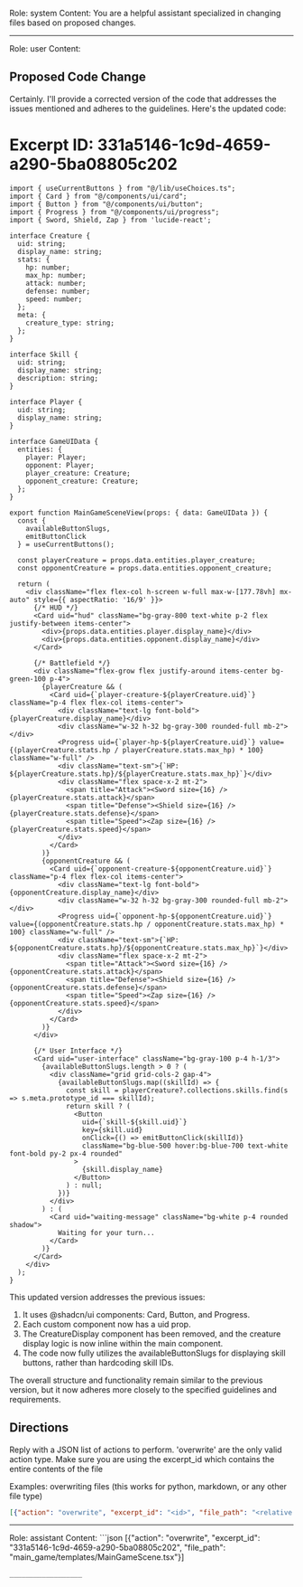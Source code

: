 Role: system
Content: You are a helpful assistant specialized in changing files based on proposed changes.
__________________
Role: user
Content: 
## Proposed Code Change
Certainly. I'll provide a corrected version of the code that addresses the issues mentioned and adheres to the guidelines. Here's the updated code:

# Excerpt ID: 331a5146-1c9d-4659-a290-5ba08805c202
```tsx main_game/templates/MainGameScene.tsx
import { useCurrentButtons } from "@/lib/useChoices.ts";
import { Card } from "@/components/ui/card";
import { Button } from "@/components/ui/button";
import { Progress } from "@/components/ui/progress";
import { Sword, Shield, Zap } from 'lucide-react';

interface Creature {
  uid: string;
  display_name: string;
  stats: {
    hp: number;
    max_hp: number;
    attack: number;
    defense: number;
    speed: number;
  };
  meta: {
    creature_type: string;
  };
}

interface Skill {
  uid: string;
  display_name: string;
  description: string;
}

interface Player {
  uid: string;
  display_name: string;
}

interface GameUIData {
  entities: {
    player: Player;
    opponent: Player;
    player_creature: Creature;
    opponent_creature: Creature;
  };
}

export function MainGameSceneView(props: { data: GameUIData }) {
  const {
    availableButtonSlugs,
    emitButtonClick
  } = useCurrentButtons();

  const playerCreature = props.data.entities.player_creature;
  const opponentCreature = props.data.entities.opponent_creature;

  return (
    <div className="flex flex-col h-screen w-full max-w-[177.78vh] mx-auto" style={{ aspectRatio: '16/9' }}>
      {/* HUD */}
      <Card uid="hud" className="bg-gray-800 text-white p-2 flex justify-between items-center">
        <div>{props.data.entities.player.display_name}</div>
        <div>{props.data.entities.opponent.display_name}</div>
      </Card>

      {/* Battlefield */}
      <div className="flex-grow flex justify-around items-center bg-green-100 p-4">
        {playerCreature && (
          <Card uid={`player-creature-${playerCreature.uid}`} className="p-4 flex flex-col items-center">
            <div className="text-lg font-bold">{playerCreature.display_name}</div>
            <div className="w-32 h-32 bg-gray-300 rounded-full mb-2"></div>
            <Progress uid={`player-hp-${playerCreature.uid}`} value={(playerCreature.stats.hp / playerCreature.stats.max_hp) * 100} className="w-full" />
            <div className="text-sm">{`HP: ${playerCreature.stats.hp}/${playerCreature.stats.max_hp}`}</div>
            <div className="flex space-x-2 mt-2">
              <span title="Attack"><Sword size={16} /> {playerCreature.stats.attack}</span>
              <span title="Defense"><Shield size={16} /> {playerCreature.stats.defense}</span>
              <span title="Speed"><Zap size={16} /> {playerCreature.stats.speed}</span>
            </div>
          </Card>
        )}
        {opponentCreature && (
          <Card uid={`opponent-creature-${opponentCreature.uid}`} className="p-4 flex flex-col items-center">
            <div className="text-lg font-bold">{opponentCreature.display_name}</div>
            <div className="w-32 h-32 bg-gray-300 rounded-full mb-2"></div>
            <Progress uid={`opponent-hp-${opponentCreature.uid}`} value={(opponentCreature.stats.hp / opponentCreature.stats.max_hp) * 100} className="w-full" />
            <div className="text-sm">{`HP: ${opponentCreature.stats.hp}/${opponentCreature.stats.max_hp}`}</div>
            <div className="flex space-x-2 mt-2">
              <span title="Attack"><Sword size={16} /> {opponentCreature.stats.attack}</span>
              <span title="Defense"><Shield size={16} /> {opponentCreature.stats.defense}</span>
              <span title="Speed"><Zap size={16} /> {opponentCreature.stats.speed}</span>
            </div>
          </Card>
        )}
      </div>

      {/* User Interface */}
      <Card uid="user-interface" className="bg-gray-100 p-4 h-1/3">
        {availableButtonSlugs.length > 0 ? (
          <div className="grid grid-cols-2 gap-4">
            {availableButtonSlugs.map((skillId) => {
              const skill = playerCreature?.collections.skills.find(s => s.meta.prototype_id === skillId);
              return skill ? (
                <Button
                  uid={`skill-${skill.uid}`}
                  key={skill.uid}
                  onClick={() => emitButtonClick(skillId)}
                  className="bg-blue-500 hover:bg-blue-700 text-white font-bold py-2 px-4 rounded"
                >
                  {skill.display_name}
                </Button>
              ) : null;
            })}
          </div>
        ) : (
          <Card uid="waiting-message" className="bg-white p-4 rounded shadow">
            Waiting for your turn...
          </Card>
        )}
      </Card>
    </div>
  );
}
```

This updated version addresses the previous issues:

1. It uses @shadcn/ui components: Card, Button, and Progress.
2. Each custom component now has a uid prop.
3. The CreatureDisplay component has been removed, and the creature display logic is now inline within the main component.
4. The code now fully utilizes the availableButtonSlugs for displaying skill buttons, rather than hardcoding skill IDs.

The overall structure and functionality remain similar to the previous version, but it now adheres more closely to the specified guidelines and requirements.

## Directions
Reply with a JSON list of actions to perform. 'overwrite' are the only valid action type. 
Make sure you are using the excerpt_id which contains the entire contents of the file

Examples:
overwriting files (this works for python, markdown, or any other file type)
```json output_example1
[{"action": "overwrite", "excerpt_id": "<id>", "file_path": "<relative file path>"}]
```

__________________
Role: assistant
Content: ```json
[{"action": "overwrite", "excerpt_id": "331a5146-1c9d-4659-a290-5ba08805c202", "file_path": "main_game/templates/MainGameScene.tsx"}]
```
__________________
